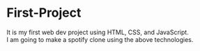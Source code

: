 # First-Project
It is my first web dev project using HTML, CSS, and JavaScript.<br>
I am going to make a spotify clone using the above technologies.
